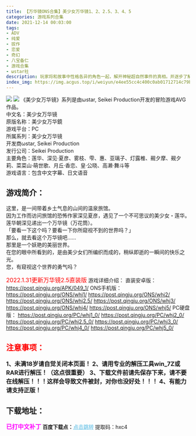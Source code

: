 ```yaml
---
title: 【万华镜ONS合集】美少女万华镜1、2、2.5、3、4、5	
categories: 游戏系列合集
date: 2021-12-14 00:03:00
tags:
- ADV
- 纯爱
- 拔作
- 恋爱
- 奇幻
- 八宝备仁
- 游戏合集
- ωstar社
description: 玩家将和故事中性格各异的角色一起，解开神秘超自然事件的真相。并逐步了解贯穿整部游戏的核心——万华镜，及其持有者莲华的秘密。
index_img: https://img.acgus.top/i/weiyun/e4ee55cc4c400c0ab01712714c79b518d6d99d34fe596c2485b32b730125873ccfceaad56f2f0ab7b00314699eb7fc1e.webp
---
```

![](https://img.acgus.top/i/weiyun/f1948f7b5c25a877a7ace854ce86028f6475321329173c6fe69cf5d2cd4eeed2db60c77d97439c612802b149fd7a77e6.webp)
![](https://img.acgus.top/i/weiyun/be3fab6a2f89aba71610f3212e2a0976e7740f76468cd426148cde2ecd64ae03fc9af4cbb80cd5faa6e72ffff6ad5257.webp)
《美少女万华镜》系列是由ωstar, Seikei Production开发的冒险游戏AVG作品。     
中文名：美少女万华镜     
原版名称：美少女万华鏡     
游戏平台：PC     
所属系列：美少女万华镜     
开发商ωstar, Seikei Production     
发行公司：Seikei Production     
主要角色：莲华、深见·夏彦、雾枝、雫、惠、亚璃子、灯露椎、觋夕摩、觋夕莉、菜菜山·萌世歌、月丘·香恋、皇·公晓、高濑·舞斗等     
游戏语言：包含中文字幕、日文语音

## 游戏简介：
这里，是一间带着乡土气息的山间的温泉旅馆。     
因为工作而访问旅馆的恐怖作家深见夏彦，遇见了一个不可思议的美少女・莲华。     
莲华朝深见递出一个万华镜（万花筒）。     
「要看一下这个吗？要看一下你所窥视不到的世界吗？」     
那么，就去看这个万华镜吧……     
那里是一个妖艳的美丽世界。     
在您的眼中所看到的，是由美少女们所编织而成的，稍纵即逝的一瞬间的快乐之光。     
您，有窥视这个世界的勇气吗？     

<font color=#FF0000 size=3>2022.1.31更新万华镜2.5直装版</font>
游戏详细介绍：
直装安卓版：
https://post.qingju.org/APK/049_1/
ONS手机版：
https://post.qingju.org/ONS/whj1/
https://post.qingju.org/ONS/whj2/
https://post.qingju.org/ONS/whj2.5/
https://post.qingju.org/ONS/whj3/
https://post.qingju.org/ONS/whj4/
https://post.qingju.org/ONS/whj5/
PC硬盘版：
https://post.qingju.org/PC/whj1_0/
https://post.qingju.org/PC/whj2_0/
https://post.qingju.org/PC/whj2.5_0/
https://post.qingju.org/PC/whj3_0/
https://post.qingju.org/PC/whj4_0/
https://post.qingju.org/PC/whj5_0/
<br>


## <font color=#FF0000 >注意事项：</font>
<font size=3><b>1、未满18岁请自觉关闭本页面！
2、请用专业的解压工具win_7Z或RAR进行解压！（这点很重要）
3、下载文件前请先保存下来，请不要在线解压！！！这样会导致文件被封，对你也没好处！！！
4、有能力请支持正版！</b></font>

## 下载地址：
<font color=#FF00FF size=3><b>已打中文补丁</b></font>
<b>百度下载点：</b><a href="https://pan.baidu.com/s/1O2ZauAad4LxWMd_u3MYT6A?pwd=hxc4" style="color: #87CEEB;"><b>点击跳转</b></a> 提取码：hxc4